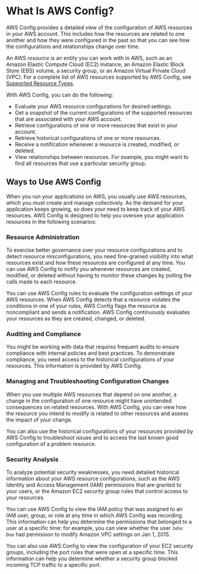 # What Is AWS Config?<a name="WhatIsConfig"></a>

AWS Config provides a detailed view of the configuration of AWS resources in your AWS account\. This includes how the resources are related to one another and how they were configured in the past so that you can see how the configurations and relationships change over time\. 

An AWS *resource* is an entity you can work with in AWS, such as an Amazon Elastic Compute Cloud \(EC2\) instance, an Amazon Elastic Block Store \(EBS\) volume, a security group, or an Amazon Virtual Private Cloud \(VPC\)\. For a complete list of AWS resources supported by AWS Config, see [Supported Resource Types](resource-config-reference.md)\.

With AWS Config, you can do the following:
+ Evaluate your AWS resource configurations for desired settings\.
+ Get a snapshot of the current configurations of the supported resources that are associated with your AWS account\.
+ Retrieve configurations of one or more resources that exist in your account\.
+ Retrieve historical configurations of one or more resources\.
+ Receive a notification whenever a resource is created, modified, or deleted\.
+ View relationships between resources\. For example, you might want to find all resources that use a particular security group\.

## Ways to Use AWS Config<a name="common-scenarios"></a>

When you run your applications on AWS, you usually use AWS resources, which you must create and manage collectively\. As the demand for your application keeps growing, so does your need to keep track of your AWS resources\. AWS Config is designed to help you oversee your application resources in the following scenarios: 

### Resource Administration<a name="scenarios-resource-administration"></a>

To exercise better governance over your resource configurations and to detect resource misconfigurations, you need fine\-grained visibility into what resources exist and how these resources are configured at any time\. You can use AWS Config to notify you whenever resources are created, modified, or deleted without having to monitor these changes by polling the calls made to each resource\.

You can use AWS Config rules to evaluate the configuration settings of your AWS resources\. When AWS Config detects that a resource violates the conditions in one of your rules, AWS Config flags the resource as noncompliant and sends a notification\. AWS Config continuously evaluates your resources as they are created, changed, or deleted\.

### Auditing and Compliance<a name="scenarios-auditing-and-compliance"></a>

You might be working with data that requires frequent audits to ensure compliance with internal policies and best practices\. To demonstrate compliance, you need access to the historical configurations of your resources\. This information is provided by AWS Config\.

### Managing and Troubleshooting Configuration Changes<a name="scenarios-managing-and-troubleshooting-configuration-changes"></a>

When you use multiple AWS resources that depend on one another, a change in the configuration of one resource might have unintended consequences on related resources\. With AWS Config, you can view how the resource you intend to modify is related to other resources and assess the impact of your change\. 

You can also use the historical configurations of your resources provided by AWS Config to troubleshoot issues and to access the last known good configuration of a problem resource\.

### Security Analysis<a name="w22aab5c10c10"></a>

To analyze potential security weaknesses, you need detailed historical information about your AWS resource configurations, such as the AWS Identity and Access Management \(IAM\) permissions that are granted to your users, or the Amazon EC2 security group rules that control access to your resources\.

You can use AWS Config to view the IAM policy that was assigned to an IAM user, group, or role at any time in which AWS Config was recording\. This information can help you determine the permissions that belonged to a user at a specific time: for example, you can view whether the user `John Doe` had permission to modify Amazon VPC settings on Jan 1, 2015\.

You can also use AWS Config to view the configuration of your EC2 security groups, including the port rules that were open at a specific time\. This information can help you determine whether a security group blocked incoming TCP traffic to a specific port\.